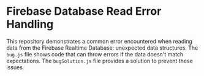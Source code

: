 # Firebase Database Read Error Handling

This repository demonstrates a common error encountered when reading data from the Firebase Realtime Database: unexpected data structures.  The `bug.js` file shows code that can throw errors if the data doesn't match expectations. The `bugSolution.js` file provides a solution to prevent these issues.